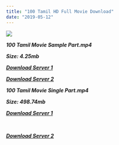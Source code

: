 ```yaml
---
title: "100 Tamil HD Full Movie Download"
date: "2019-05-12"
---
```


[![](https://3.bp.blogspot.com/-Kgi8AFs4PFY/XNelgo4VSZI/AAAAAAAAC8g/CqADb6_2v_Y9VmecYJdMSzaD9hCae91mgCLcBGAs/s640/1f19786c365e7e1e32f0b3b88e8de745.jpg)](https://3.bp.blogspot.com/-Kgi8AFs4PFY/XNelgo4VSZI/AAAAAAAAC8g/CqADb6_2v_Y9VmecYJdMSzaD9hCae91mgCLcBGAs/s1600/1f19786c365e7e1e32f0b3b88e8de745.jpg)

**_100 Tamil Movie Sample Part.mp4_**

**_Size: 4.25mb_**

**_[Download Server 1](http://s23.uptofiles.net//files/Tamil{3e481fa13b96e298813a968d76478a0dd6887383e8276579d75a86ec60557583}202019{3e481fa13b96e298813a968d76478a0dd6887383e8276579d75a86ec60557583}20Movies/100{3e481fa13b96e298813a968d76478a0dd6887383e8276579d75a86ec60557583}20(Tamil){3e481fa13b96e298813a968d76478a0dd6887383e8276579d75a86ec60557583}20(2018)/100{3e481fa13b96e298813a968d76478a0dd6887383e8276579d75a86ec60557583}20(Tamil){3e481fa13b96e298813a968d76478a0dd6887383e8276579d75a86ec60557583}20(Original)/100{3e481fa13b96e298813a968d76478a0dd6887383e8276579d75a86ec60557583}20(Tamil){3e481fa13b96e298813a968d76478a0dd6887383e8276579d75a86ec60557583}20(640x360)/100{3e481fa13b96e298813a968d76478a0dd6887383e8276579d75a86ec60557583}20HD{3e481fa13b96e298813a968d76478a0dd6887383e8276579d75a86ec60557583}20Sample.mp4)_**

**_[Download Server 2](http://s23.uptofiles.net//files/Tamil{3e481fa13b96e298813a968d76478a0dd6887383e8276579d75a86ec60557583}202019{3e481fa13b96e298813a968d76478a0dd6887383e8276579d75a86ec60557583}20Movies/100{3e481fa13b96e298813a968d76478a0dd6887383e8276579d75a86ec60557583}20(Tamil){3e481fa13b96e298813a968d76478a0dd6887383e8276579d75a86ec60557583}20(2018)/100{3e481fa13b96e298813a968d76478a0dd6887383e8276579d75a86ec60557583}20(Tamil){3e481fa13b96e298813a968d76478a0dd6887383e8276579d75a86ec60557583}20(Original)/100{3e481fa13b96e298813a968d76478a0dd6887383e8276579d75a86ec60557583}20(Tamil){3e481fa13b96e298813a968d76478a0dd6887383e8276579d75a86ec60557583}20(640x360)/100{3e481fa13b96e298813a968d76478a0dd6887383e8276579d75a86ec60557583}20HD{3e481fa13b96e298813a968d76478a0dd6887383e8276579d75a86ec60557583}20Sample.mp4)_**

**_100 Tamil Movie Single Part.mp4_**

**_Size: 498.74mb_**

**_[Download Server 1](http://c1.wetransfer.vip//files/100{3e481fa13b96e298813a968d76478a0dd6887383e8276579d75a86ec60557583}20(2019){3e481fa13b96e298813a968d76478a0dd6887383e8276579d75a86ec60557583}20Single{3e481fa13b96e298813a968d76478a0dd6887383e8276579d75a86ec60557583}20Part{3e481fa13b96e298813a968d76478a0dd6887383e8276579d75a86ec60557583}20(640x360).mp4)_**

**_[  
](http://c1.wetransfer.vip//files/100{3e481fa13b96e298813a968d76478a0dd6887383e8276579d75a86ec60557583}20(2019){3e481fa13b96e298813a968d76478a0dd6887383e8276579d75a86ec60557583}20Single{3e481fa13b96e298813a968d76478a0dd6887383e8276579d75a86ec60557583}20Part{3e481fa13b96e298813a968d76478a0dd6887383e8276579d75a86ec60557583}20(640x360).mp4)_**

**_[Download Server 2](http://c1.wetransfer.vip//files/100{3e481fa13b96e298813a968d76478a0dd6887383e8276579d75a86ec60557583}20(2019){3e481fa13b96e298813a968d76478a0dd6887383e8276579d75a86ec60557583}20Single{3e481fa13b96e298813a968d76478a0dd6887383e8276579d75a86ec60557583}20Part{3e481fa13b96e298813a968d76478a0dd6887383e8276579d75a86ec60557583}20(640x360).mp4)_**
